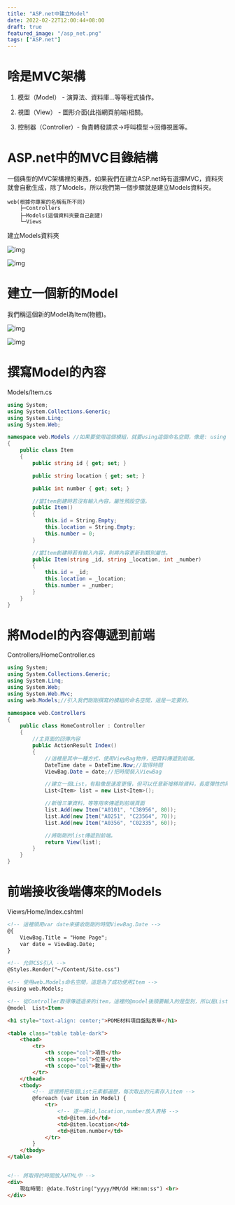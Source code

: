 ```yaml
---
title: "ASP.net中建立Model"
date: 2022-02-22T12:00:44+08:00
draft: true
featured_image: "/asp_net.png"
tags: ["ASP.net"]
---
```


# 啥是MVC架構

1. 模型（Model） - 演算法、資料庫...等等程式操作。

2. 視圖（View） - 圖形介面(此指網頁前端)相關。

3. 控制器（Controller）- 負責轉發請求->呼叫模型->回傳視圖等。


# ASP.net中的MVC目錄結構

一個典型的MVC架構裡的東西，如果我們在建立ASP.net時有選擇MVC，資料夾就會自動生成，除了Models，所以我們第一個步驟就是建立Models資料夾。

```
web(根據你專案的名稱有所不同)
    ├─Controllers
    ├─Models(這個資料夾要自己創建)
    └─Views
```

建立Models資料夾

![img](/blog/public/2022-02-22/1.png)

![img](/blog/public/2022-02-22/2.png)

# 建立一個新的Model

我們稱這個新的Model為Item(物體)。

![img](/blog/public/2022-02-22/3.png)

![img](/blog/public/2022-02-22/4.png)

# 撰寫Model的內容

Models/Item.cs
```cs
using System;
using System.Collections.Generic;
using System.Linq;
using System.Web;

namespace web.Models //如果要使用這個模組，就要using這個命名空間，像是: using web.Models;
{
    public class Item
    {
        public string id { get; set; }

        public string location { get; set; }

        public int number { get; set; }

        //當Item創建時若沒有輸入內容，屬性預設空值。
        public Item()
        {
            this.id = String.Empty;
            this.location = String.Empty;
            this.number = 0;
        }

        //當Item創建時若有輸入內容，則將內容更新到類別屬性。
        public Item(string _id, string _location, int _number)
        {
            this.id = _id;
            this.location = _location;
            this.number = _number;
        }
    }
}
```

# 將Model的內容傳遞到前端

Controllers/HomeController.cs
```cs
using System;
using System.Collections.Generic;
using System.Linq;
using System.Web;
using System.Web.Mvc;
using web.Models;//引入我們剛剛撰寫的模組的命名空間，這是一定要的。

namespace web.Controllers
{
    public class HomeController : Controller
    {
        //主頁面的回傳內容
        public ActionResult Index()
        {
            //這裡是其中一種方式，使用ViewBag物件，把資料傳遞到前端。
            DateTime date = DateTime.Now;//取得時間
            ViewBag.Date = date;//把時間裝入ViewBag

            //建立一個List，有點像是速度更慢，但可以任意新增移除資料，長度彈性的陣列(這比喻從底層來看不精準。)
            List<Item> list = new List<Item>();

            //新增三筆資料，等等用來傳遞到前端頁面
            list.Add(new Item("A0101", "C38956", 80));
            list.Add(new Item("A0251", "C23564", 70));
            list.Add(new Item("A0356", "C02335", 60));

            //將剛剛的list傳遞到前端。
            return View(list);
        }
    }
}
```

# 前端接收後端傳來的Models


Views/Home/Index.cshtml
```html
<!-- 這裡頭用var date來接收剛剛的時間ViewBag.Date -->
@{
    ViewBag.Title = "Home Page";
    var date = ViewBag.Date;
}

<!-- 允許CSS引入 -->
@Styles.Render("~/Content/Site.css")

<!-- 使用web.Models命名空間，這是為了成功使用Item -->
@using web.Models;

<!-- 從Controller取得傳遞過來的item，這裡的@model後頭要輸入的是型別，所以是List -->
@model  List<Item>

<h1 style="text-align: center;">POME材料項目盤點表單</h1>

<table class="table table-dark">
    <thead>
        <tr>
            <th scope="col">項目</th>
            <th scope="col">位置</th>
            <th scope="col">數量</th>
        </tr>
    </thead>
    <tbody>
        <!-- 這裡將把每個List元素都遍歷，每次取出的元素存入item -->
        @foreach (var item in Model) { 
            <tr>
                <!-- 逐一將id,location,number放入表格 -->
                <td>@item.id</td>
                <td>@item.location</td>
                <td>@item.number</td>
            </tr>
        }
    </tbody>
</table>


<!-- 將取得的時間放入HTML中 -->
<div>
    現在時間: @date.ToString("yyyy/MM/dd HH:mm:ss") <br>
</div>
```